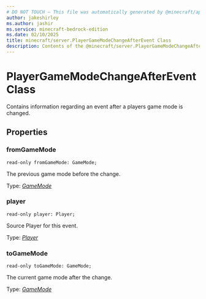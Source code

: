 ```yaml
---
# DO NOT TOUCH — This file was automatically generated by @minecraft/api-docs-generator, to report problems file an issue at https://github.com/Mojang/minecraft-scripting-libraries
author: jakeshirley
ms.author: jashir
ms.service: minecraft-bedrock-edition
ms.date: 02/10/2025
title: minecraft/server.PlayerGameModeChangeAfterEvent Class
description: Contents of the @minecraft/server.PlayerGameModeChangeAfterEvent class.
---
```

# PlayerGameModeChangeAfterEvent Class

Contains information regarding an event after a players game mode is changed.

## Properties

### **fromGameMode**
`read-only fromGameMode: GameMode;`

The previous game mode before the change.

Type: [*GameMode*](GameMode.md)

### **player**
`read-only player: Player;`

Source Player for this event.

Type: [*Player*](Player.md)

### **toGameMode**
`read-only toGameMode: GameMode;`

The current game mode after the change.

Type: [*GameMode*](GameMode.md)

